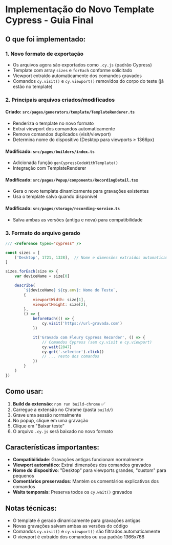 # Implementação do Novo Template Cypress - Guia Final

## O que foi implementado:

### 1. **Novo formato de exportação**
- Os arquivos agora são exportados como `.cy.js` (padrão Cypress)
- Template com array `sizes` e `forEach` conforme solicitado
- Viewport extraído automaticamente dos comandos gravados
- Comandos `cy.visit()` e `cy.viewport()` removidos do corpo do teste (já estão no template)

### 2. **Principais arquivos criados/modificados**

#### Criado: `src/pages/generators/template/TemplateRenderer.ts`
- Renderiza o template no novo formato
- Extrai viewport dos comandos automaticamente
- Remove comandos duplicados (visit/viewport)
- Determina nome do dispositivo (Desktop para viewports ≥ 1366px)

#### Modificado: `src/pages/builders/index.ts`
- Adicionada função `genCypressCodeWithTemplate()`
- Integração com TemplateRenderer

#### Modificado: `src/pages/Popup/components/RecordingDetail.tsx`
- Gera o novo template dinamicamente para gravações existentes
- Usa o template salvo quando disponível

#### Modificado: `src/pages/storage/recording-service.ts`
- Salva ambas as versões (antiga e nova) para compatibilidade

### 3. **Formato do arquivo gerado**

```javascript
/// <reference types="cypress" />

const sizes = [
    ['Desktop', 1721, 1328],  // Nome e dimensões extraídos automaticamente
]

sizes.forEach(size => {
    var deviceName = size[0]

    describe(
        `${deviceName} ${cy.env}: Nome do Teste`,
        {
            viewportWidth: size[1],
            viewportHeight: size[2],
        },
        () => {
            beforeEach(() => {
                cy.visit('https://url-gravada.com')
            })

            it('Gravado com Fleury Cypress Recorder', () => {
                // Comandos Cypress (sem cy.visit e cy.viewport)
                cy.wait(2847)
                cy.get('.selector').click()
                // ... resto dos comandos
            })
        }
    )
})
```

## Como usar:

1. **Build da extensão**: `npm run build-chrome` ✅
2. Carregue a extensão no Chrome (pasta `build/`)
3. Grave uma sessão normalmente
4. No popup, clique em uma gravação
5. Clique em "Baixar teste"
6. O arquivo `.cy.js` será baixado no novo formato

## Características importantes:

- **Compatibilidade**: Gravações antigas funcionam normalmente
- **Viewport automático**: Extrai dimensões dos comandos gravados
- **Nome do dispositivo**: "Desktop" para viewports grandes, "custom" para pequenos
- **Comentários preservados**: Mantém os comentários explicativos dos comandos
- **Waits temporais**: Preserva todos os `cy.wait()` gravados

## Notas técnicas:

- O template é gerado dinamicamente para gravações antigas
- Novas gravações salvam ambas as versões do código
- Comandos `cy.visit()` e `cy.viewport()` são filtrados automaticamente
- O viewport é extraído dos comandos ou usa padrão 1366x768